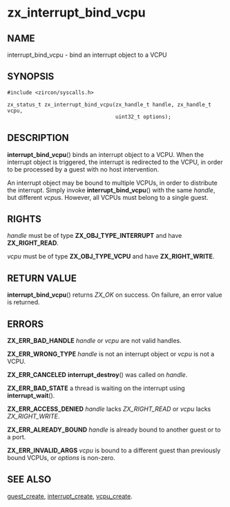 # zx_interrupt_bind_vcpu

## NAME

interrupt_bind_vcpu - bind an interrupt object to a VCPU

## SYNOPSIS

```
#include <zircon/syscalls.h>

zx_status_t zx_interrupt_bind_vcpu(zx_handle_t handle, zx_handle_t vcpu,
                                   uint32_t options);
```

## DESCRIPTION

**interrupt_bind_vcpu**() binds an interrupt object to a VCPU. When the
interrupt object is triggered, the interrupt is redirected to the VCPU, in order
to be processed by a guest with no host intervention.

An interrupt object may be bound to multiple VCPUs, in order to distribute the
interrupt. Simply invoke **interrupt_bind_vcpu**() with the same *handle*, but
different *vcpu*s. However, all VCPUs must belong to a single guest.

## RIGHTS

<!-- Updated by scripts/update-docs-from-abigen, do not edit this section manually. -->

*handle* must be of type **ZX_OBJ_TYPE_INTERRUPT** and have **ZX_RIGHT_READ**.

*vcpu* must be of type **ZX_OBJ_TYPE_VCPU** and have **ZX_RIGHT_WRITE**.

## RETURN VALUE

**interrupt_bind_vcpu**() returns *ZX_OK* on success. On failure, an error value
is returned.

## ERRORS

**ZX_ERR_BAD_HANDLE** *handle* or *vcpu* are not valid handles.

**ZX_ERR_WRONG_TYPE** *handle* is not an interrupt object or *vcpu* is not a
VCPU.

**ZX_ERR_CANCELED** **interrupt_destroy**() was called on *handle*.

**ZX_ERR_BAD_STATE**  a thread is waiting on the interrupt using
**interrupt_wait**().

**ZX_ERR_ACCESS_DENIED** *handle* lacks *ZX_RIGHT_READ* or *vcpu* lacks
*ZX_RIGHT_WRITE*.

**ZX_ERR_ALREADY_BOUND** *handle* is already bound to another guest or to a
port.

**ZX_ERR_INVALID_ARGS** *vcpu* is bound to a different guest than previously
bound VCPUs, or *options* is non-zero.

## SEE ALSO

[guest_create](guest_create.md),
[interrupt_create](interrupt_create.md),
[vcpu_create](vcpu_create.md).
